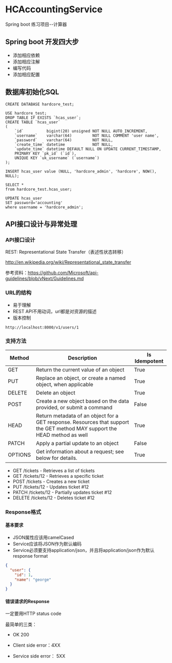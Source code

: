 # HCAccountingService

Spring boot 练习项目--计算器

## Spring boot 开发四大步

- 添加相应依赖
- 添加相应注解
- 编写代码
- 添加相应配置

## 数据库初始化SQL

```mysql
CREATE DATABASE hardcore_test;

USE hardcore_test;
DROP TABLE IF EXISTS `hcas_user`;
CREATE TABLE `hcas_user`
(
    `id`          bigint(20) unsigned NOT NULL AUTO_INCREMENT,
    `username`    varchar(64)         NOT NULL COMMENT 'user name',
    `password`    varchar(64)         NOT NULL,
    `create_time` datetime            NOT NULL,
    `update_time` datetime DEFAULT NULL ON UPDATE CURRENT_TIMESTAMP,
    PRIMARY KEY `pk_id` (`id`),
    UNIQUE KEY `uk_username` (`username`)
);

INSERT hcas_user value (NULL, 'hardcore_admin', 'hardcore', NOW(), NULL);

SELECT *
from hardcore_test.hcas_user;

UPDATE hcas_user
SET password='accounting'
where username = 'hardcore_admin';
```

## API接口设计与异常处理

### API接口设计

REST: Representational State Transfer（表述性状态转移）

http://en.wikipedia.org/wiki/Representational_state_transfer

参考资料：https://github.com/Microsoft/api-guidelines/blob/vNext/Guidelines.md

### URL的结构

- 易于理解
- REST API不用动词，url都是对资源的描述
- 版本控制

```
http://localhost:8000/v1/users/1
```

### 支持方法

| Method  | Description                                                                                                                | Is Idempotent |
|---------|----------------------------------------------------------------------------------------------------------------------------|---------------|
| GET     | Return the current value of an object                                                                                      | True          |
| PUT     | Replace an object, or create a named object, when applicable                                                               | True          |
| DELETE  | Delete an object                                                                                                           | True          |
| POST    | Create a new object based on the data provided, or submit a command                                                        | False         |
| HEAD    | Return metadata of an object for a GET response. Resources that support the GET method MAY support the HEAD method as well | True          |
| PATCH   | Apply a partial update to an object                                                                                        | False         |
| OPTIONS | Get information about a request; see below for details.                                                                    | True          |

- GET /tickets - Retrieves a list of tickets
- GET /tickets/12 - Retrieves a specific ticket
- POST /tickets - Creates a new ticket
- PUT /tickets/12 - Updates ticket #12
- PATCH /tickets/12 - Partially updates ticket #12
- DELETE /tickets/12 - Deletes ticket #12

### Response格式

#### 基本要求

- JSON属性应该用camelCased
- Service应该将JSON作为默认编码
- Service必须要支持application/json，并且将application/json作为默认response format

```json
{
  "user": {
    "id": 1,
    "name": "george"
  }
}
```

#### 错误请求的Response

一定要用HTTP status code

最简单的三类：

- OK 200

- Client side error：4XX
- Service side error： 5XX